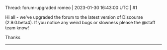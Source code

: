 Thread: forum-upgraded
romeo | 2023-01-30 16:43:00 UTC | #1

Hi all - we've upgraded the forum to the latest version of Discourse (2.9.0.beta4). If you notice any weird bugs or slowness please the @staff team know!

Thanks

-------------------------

